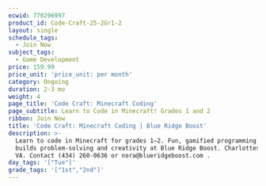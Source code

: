 ```yaml
---
ecwid: 770296997
product_id: Code-Craft-25-2Gr1-2
layout: single
schedule_tags:
  - Join Now
subject_tags:
  - Game Development
price: 159.99
price_unit: 'price_unit: per month'
category: Ongoing
duration: 2-3 mo
weight: 4
page_title: 'Code Craft: Minecraft Coding'
page_subtitle: Learn to Code in Minecraft! Grades 1 and 2
ribbon: Join Now
title: 'Code Craft: Minecraft Coding | Blue Ridge Boost'
description: >-
  Learn to code in Minecraft for grades 1–2. Fun, gamified programming that
  builds problem-solving and creativity at Blue Ridge Boost. Charlottesville,
  VA. Contact (434) 260-0636 or nora@blueridgeboost.com .
day_tags: '["Tue"]'
grade_tags: '["1st","2nd"]'
---
```


